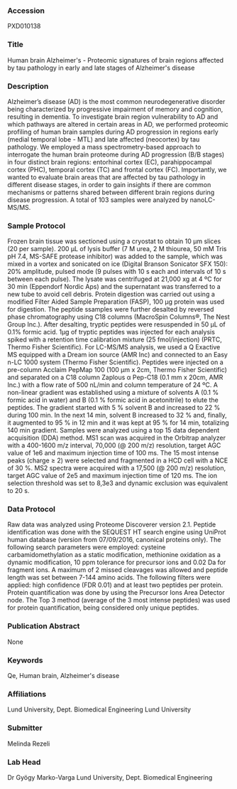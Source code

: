 ### Accession
PXD010138

### Title
Human brain Alzheimer's -  Proteomic signatures of brain regions affected by tau pathology in early and late stages of Alzheimer's disease

### Description
Alzheimer’s disease (AD) is the most common neurodegenerative disorder being characterized by progressive impairment of memory and cognition, resulting in dementia. To investigate brain region vulnerability to AD and which pathways are altered in certain areas in AD, we performed proteomic profiling of human brain samples during AD progression in regions early (medial temporal lobe - MTL) and late affected (neocortex) by tau pathology. We employed a mass spectrometry-based approach to interrogate the human brain proteome during AD progression (B/B stages) in four distinct brain regions: entorhinal cortex (EC), parahippocampal cortex (PHC), temporal cortex (TC) and frontal cortex (FC). Importantly, we wanted to evaluate brain areas that are affected by tau pathology in different disease stages, in order to gain insights if there are common mechanisms or patterns shared between different brain regions during disease progression. A total of 103 samples were analyzed by nanoLC-MS/MS.

### Sample Protocol
Frozen brain tissue was sectioned using a cryostat to obtain 10 µm slices (20 per sample). 200 µL of lysis buffer (7 M urea, 2 M thiourea, 50 mM Tris pH 7.4, MS-SAFE protease inhibitor) was added to the sample, which was mixed in a vortex and sonicated on ice (Digital Branson Sonicator SFX 150): 20% amplitude, pulsed mode (9 pulses with 10 s each and intervals of 10 s between each pulse). The lysate was centrifuged at 21,000 xg at 4 ºC for 30 min (Eppendorf Nordic Aps) and the supernatant was transferred to a new tube to avoid cell debris.  Protein digestion was carried out using a modified Filter Aided Sample Preparation (FASP), 100 µg protein was used for digestion. The peptide ssamples were further desalted by reversed phase chromatography using C18 columns (MacroSpin Columns®, The Nest Group Inc.).  After desalting, tryptic peptides were resuspended in 50 µL of 0.1% formic acid. 1μg of tryptic peptides was injected for each analysis spiked with a retention time calibration mixture (25 fmol/injection) (PRTC, Thermo Fisher Scientific). For LC-MS/MS analysis, we used a Q Exactive MS equipped with a Dream ion source (AMR Inc) and connected to an Easy n-LC 1000 system (Thermo Fisher Scientific). Peptides were injected on a pre-column Acclaim PepMap 100 (100 μm x 2cm, Thermo Fisher Scientific) and separated on a C18 column Zaplous α Pep-C18 (0.1 mm x 20cm, AMR Inc.) with a flow rate of 500 nL/min and column temperature of 24 ºC. A non-linear gradient was established using a mixture of solvents A (0.1 % formic acid in water) and B (0.1 % formic acid in acetonitrile) to elute the peptides. The gradient started with 5 % solvent B and increased to 22 % during 100 min. In the next 14 min, solvent B increased to 32 % and, finally, it augmented to 95 % in 12 min and it was kept at 95 % for 14 min, totalizing 140 min gradient. Samples were analyzed using a top 15 data dependent acquisition (DDA) method. MS1 scan was acquired in the Orbitrap analyzer with a 400-1600 m/z interval, 70,000 (@ 200 m/z) resolution, target AGC value of 1e6 and maximum injection time of 100 ms. The 15 most intense peaks (charge ≥ 2) were selected and fragmented in a HCD cell with a NCE of 30 %. MS2 spectra were acquired with a 17,500 (@ 200 m/z) resolution, target AGC value of 2e5 and maximum injection time of 120 ms. The ion selection threshold was set to 8,3e3 and dynamic exclusion was equivalent to 20 s.

### Data Protocol
Raw data was analyzed using Proteome Discoverer version 2.1. Peptide identification was done with the SEQUEST HT search engine using UniProt human database (version from 07/09/2016, canonical proteins only). The following search parameters were employed: cysteine carbamidomethylation as a static modification, methionine oxidation as a dynamic modification, 10 ppm tolerance for precursor ions and 0.02 Da for fragment ions. A maximum of 2 missed cleavages was allowed and peptide length was set between 7-144 amino acids. The following filters were applied: high confidence (FDR 0.01) and at least two peptides per protein. Protein quantification was done by using the Precursor Ions Area Detector node. The Top 3 method (average of the 3 most intense peptides) was used for protein quantification, being considered only unique peptides.

### Publication Abstract
None

### Keywords
Qe, Human brain, Alzheimer's disease

### Affiliations
Lund University, Dept. Biomedical Engineering
Lund University

### Submitter
Melinda Rezeli

### Lab Head
Dr Gyögy Marko-Varga
Lund University, Dept. Biomedical Engineering


